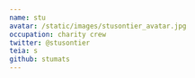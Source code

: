 ```yaml
---
name: stu
avatar: /static/images/stusontier_avatar.jpg
occupation: charity crew
twitter: @stusontier
teia: s
github: stumats
---
```

